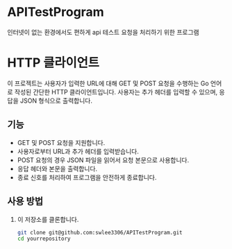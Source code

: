 # APITestProgram
인터넷이 없는 환경에서도 편하게 api 테스트 요청을 처리하기 위한 프로그램

# HTTP 클라이언트

이 프로젝트는 사용자가 입력한 URL에 대해 GET 및 POST 요청을 수행하는 Go 언어로 작성된 간단한 HTTP 클라이언트입니다. 사용자는 추가 헤더를 입력할 수 있으며, 응답을 JSON 형식으로 출력합니다.

## 기능

- GET 및 POST 요청을 지원합니다.
- 사용자로부터 URL과 추가 헤더를 입력받습니다.
- POST 요청의 경우 JSON 파일을 읽어서 요청 본문으로 사용합니다.
- 응답 헤더와 본문을 출력합니다.
- 종료 신호를 처리하여 프로그램을 안전하게 종료합니다.

## 사용 방법

1. 이 저장소를 클론합니다.

   ```bash
   git clone git@github.com:swlee3306/APITestProgram.git
   cd yourrepository
